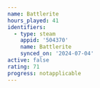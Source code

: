 ```yaml
---
name: Battlerite
hours_played: 41
identifiers:
  - type: steam
    appid: '504370'
    name: Battlerite
    synced_on: '2024-07-04'
active: false
rating: 71
progress: notapplicable
---
```


